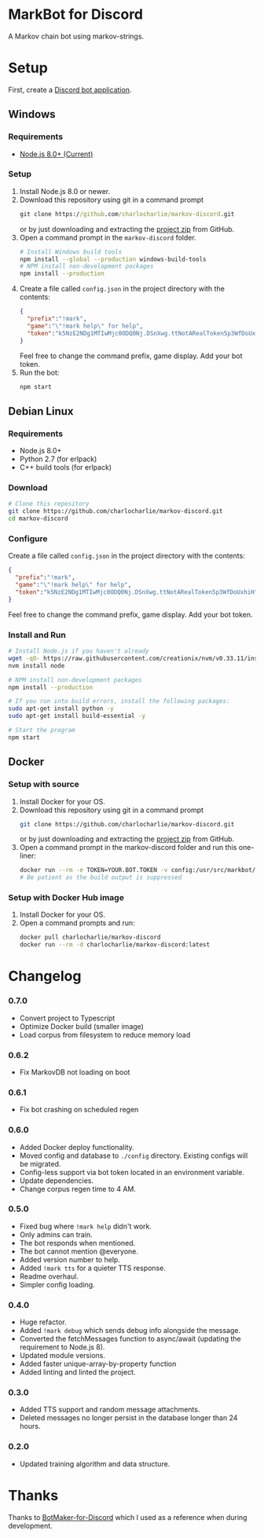 # MarkBot for Discord
A Markov chain bot using markov-strings.

# Setup
First, create a [Discord bot application](https://discordapp.com/developers/applications/).
## Windows
### Requirements
* [Node.js 8.0+ (Current)](https://nodejs.org/en/download/current/)

### Setup
1. Install Node.js 8.0 or newer.
1. Download this repository using git in a command prompt
    ```cmd
    git clone https://github.com/charlocharlie/markov-discord.git
    ```
    or by just downloading and extracting the [project zip](https://github.com/charlocharlie/markov-discord/archive/master.zip) from GitHub.
1. Open a command prompt in the `markov-discord` folder.
    ```sh
    # Install Windows build tools
    npm install --global --production windows-build-tools
    # NPM install non-development packages
    npm install --production
    ```
1. Create a file called `config.json` in the project directory with the contents:
    ```json
    {
      "prefix":"!mark",
      "game":"\"!mark help\" for help",
      "token":"k5NzE2NDg1MTIwMjc0ODQ0Nj.DSnXwg.ttNotARealToken5p3WfDoUxhiH"
    }
    ```
    Feel free to change the command prefix, game display. Add your bot token.
1. Run the bot:
    ```sh
    npm start
    ```


## Debian Linux
### Requirements
* Node.js 8.0+
* Python 2.7 (for erlpack)
* C++ build tools (for erlpack)

### Download
```sh
# Clone this repository
git clone https://github.com/charlocharlie/markov-discord.git
cd markov-discord
```

### Configure
Create a file called `config.json` in the project directory with the contents:
```json
{
  "prefix":"!mark",
  "game":"\"!mark help\" for help",
  "token":"k5NzE2NDg1MTIwMjc0ODQ0Nj.DSnXwg.ttNotARealToken5p3WfDoUxhiH"
}
```
Feel free to change the command prefix, game display. Add your bot token.

### Install and Run
```sh
# Install Node.js if you haven't already
wget -qO- https://raw.githubusercontent.com/creationix/nvm/v0.33.11/install.sh | bash
nvm install node

# NPM install non-development packages
npm install --production

# If you run into build errors, install the following packages:
sudo apt-get install python -y
sudo apt-get install build-essential -y

# Start the program
npm start
```

## Docker
### Setup with source
1. Install Docker for your OS.
1. Download this repository using git in a command prompt
    ```sh
    git clone https://github.com/charlocharlie/markov-discord.git
    ```
    or by just downloading and extracting the [project zip](https://github.com/charlocharlie/markov-discord/archive/master.zip) from GitHub.
1. Open a command prompt in the markov-discord folder and run this one-liner:
    ```sh
    docker run --rm -e TOKEN=YOUR.BOT.TOKEN -v config:/usr/src/markbot/config -it $(docker build -q .)
    # Be patient as the build output is suppressed
    ```

### Setup with Docker Hub image
1. Install Docker for your OS.
1. Open a command prompts and run:
    ```sh
    docker pull charlocharlie/markov-discord
    docker run --rm -d charlocharlie/markov-discord:latest
    ```



# Changelog
### 0.7.0
* Convert project to Typescript
* Optimize Docker build (smaller image)
* Load corpus from filesystem to reduce memory load

### 0.6.2
* Fix MarkovDB not loading on boot

### 0.6.1
* Fix bot crashing on scheduled regen

### 0.6.0
* Added Docker deploy functionality.
* Moved config and database to `./config` directory. Existing configs will be migrated.
* Config-less support via bot token located in an environment variable.
* Update dependencies.
* Change corpus regen time to 4 AM.

### 0.5.0
* Fixed bug where `!mark help` didn't work.
* Only admins can train.
* The bot responds when mentioned.
* The bot cannot mention @everyone.
* Added version number to help.
* Added `!mark tts` for a quieter TTS response.
* Readme overhaul.
* Simpler config loading.

### 0.4.0
* Huge refactor. 
* Added `!mark debug` which sends debug info alongside the message.
* Converted the fetchMessages function to async/await (updating the requirement to Node.js 8).
* Updated module versions.
* Added faster unique-array-by-property function
* Added linting and linted the project. 

### 0.3.0
* Added TTS support and random message attachments.
* Deleted messages no longer persist in the database longer than 24 hours.

### 0.2.0
* Updated training algorithm and data structure.

# Thanks
Thanks to [BotMaker-for-Discord](https://github.com/CorySanin/BotMaker-for-Discord) which I used as a reference when during development. 